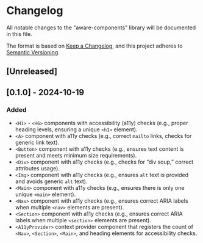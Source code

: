 # Changelog

All notable changes to the "aware-components" library will be documented in this file.

The format is based on [Keep a Changelog](https://keepachangelog.com/en/1.1.0/), and this project adheres to [Semantic Versioning](https://semver.org/spec/v2.0.0.html).

## [Unreleased]

## [0.1.0] - 2024-10-19

### Added

- `<H1>` - `<H6>` components with accessibility (a11y) checks (e.g., proper heading levels, ensuring a unique `<h1>` element).
- `<A>` component with a11y checks (e.g., correct `mailto` links, checks for generic link text).
- `<Button>` component with a11y checks (e.g., ensures text content is present and meets minimum size requirements).
- `<Div>` component with a11y checks (e.g., checks for “div soup,” correct attributes usage).
- `<Img>` component with a11y checks (e.g., ensures `alt` text is provided and avoids generic `alt` text).
- `<Main>` component with a11y checks (e.g., ensures there is only one unique `<main>` element).
- `<Nav>` component with a11y checks (e.g., ensures correct ARIA labels when multiple `<nav>` elements are present).
- `<Section>` component with a11y checks (e.g., ensures correct ARIA labels when multiple `<section>` elements are present).
- `<A11yProvider>` context provider component that registers the count of `<Nav>`, `<Section>`, `<Main>`, and heading elements for accessibility checks.
